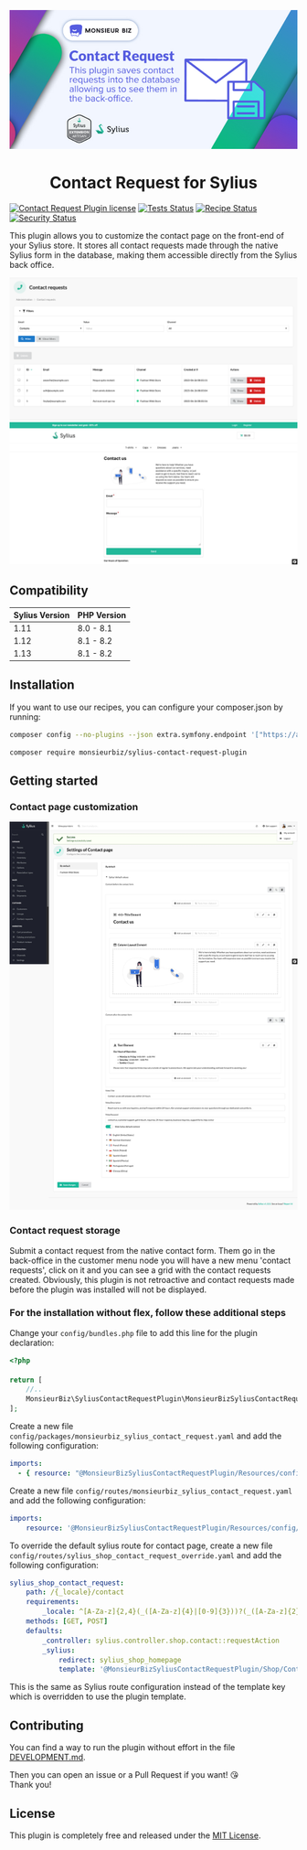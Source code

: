 [![Banner of Sylius Contact Request plugin](docs/images/banner.jpg)](https://monsieurbiz.com/agence-web-experte-sylius)

<h1 align="center">Contact Request for Sylius</h1>

[![Contact Request Plugin license](https://img.shields.io/github/license/monsieurbiz/SyliusContactRequestPlugin?public)](https://github.com/monsieurbiz/SyliusContactRequestPlugin/blob/master/LICENSE.txt)
[![Tests Status](https://img.shields.io/github/actions/workflow/status/monsieurbiz/SyliusContactRequestPlugin/tests.yaml?branch=master&logo=github)](https://github.com/monsieurbiz/SyliusContactRequestPlugin/actions?query=workflow%3ATests)
[![Recipe Status](https://img.shields.io/github/actions/workflow/status/monsieurbiz/SyliusContactRequestPlugin/recipe.yaml?branch=master&label=recipes&logo=github)](https://github.com/monsieurbiz/SyliusContactRequestPlugin/actions?query=workflow%3ASecurity)
[![Security Status](https://img.shields.io/github/actions/workflow/status/monsieurbiz/SyliusContactRequestPlugin/security.yaml?branch=master&label=security&logo=github)](https://github.com/monsieurbiz/SyliusContactRequestPlugin/actions?query=workflow%3ASecurity)

This plugin allows you to customize the contact page on the front-end of your Sylius store. It stores all contact requests made through the native Sylius form in the database, making them accessible directly from the Sylius back office.

![Demo of the Contact Request](docs/images/admin-list.png)
![Demo of the Contact Request](docs/images/demo-shop.jpg)

## Compatibility

| Sylius Version | PHP Version |
|---|---|
| 1.11 | 8.0 - 8.1 |
| 1.12 | 8.1 - 8.2 |
| 1.13 | 8.1 - 8.2 |

## Installation

If you want to use our recipes, you can configure your composer.json by running:

```bash
composer config --no-plugins --json extra.symfony.endpoint '["https://api.github.com/repos/monsieurbiz/symfony-recipes/contents/index.json?ref=flex/master","flex://defaults"]'
```

```bash
composer require monsieurbiz/sylius-contact-request-plugin
```

## Getting started

### Contact page customization

![Demo of the Contact Request](docs/images/settings.jpg)

### Contact request storage

Submit a contact request from the native contact form. Them go in the back-office in the customer menu node you will have a new menu 'contact requests', click on it and 
you can see a grid with the contact requests created.
Obviously, this plugin is not retroactive and contact requests made before the plugin was installed will not be displayed.

### For the installation without flex, follow these additional steps

Change your `config/bundles.php` file to add this line for the plugin declaration:

```php
<?php

return [
    //..
    MonsieurBiz\SyliusContactRequestPlugin\MonsieurBizSyliusContactRequestPlugin::class => ['all' => true],
];
```

Create a new file `config/packages/monsieurbiz_sylius_contact_request.yaml` and add the following configuration:

```yaml
imports:
  - { resource: "@MonsieurBizSyliusContactRequestPlugin/Resources/config/config.yaml" }
```

Create a new file `config/routes/monsieurbiz_sylius_contact_request.yaml` and add the following configuration:

```yaml
imports:
    resource: '@MonsieurBizSyliusContactRequestPlugin/Resources/config/routes.yaml'
```

To override the default sylius route for contact page, create a new file `config/routes/sylius_shop_contact_request_override.yaml` and add the following configuration:

```yaml
sylius_shop_contact_request:
    path: /{_locale}/contact
    requirements:
        _locale: ^[A-Za-z]{2,4}(_([A-Za-z]{4}|[0-9]{3}))?(_([A-Za-z]{2}|[0-9]{3}))?$
    methods: [GET, POST]
    defaults:
        _controller: sylius.controller.shop.contact::requestAction
        _sylius:
            redirect: sylius_shop_homepage
            template: '@MonsieurBizSyliusContactRequestPlugin/Shop/ContactRequest/request.html.twig'
```

This is the same as Sylius route configuration instead of the template key which is overridden to use the plugin template.

## Contributing

You can find a way to run the plugin without effort in the file [DEVELOPMENT.md](./DEVELOPMENT.md).

Then you can open an issue or a Pull Request if you want! 😘  
Thank you!

## License

This plugin is completely free and released under the [MIT License](https://github.com/monsieurbiz/SyliusContactRequestPlugin/blob/master/LICENSE).
